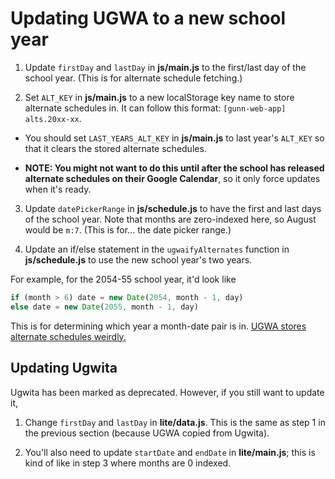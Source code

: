 # Updating UGWA to a new school year

1. Update `firstDay` and `lastDay` in **js/main.js** to the first/last day of the school year. (This is for alternate schedule fetching.)

2. Set `ALT_KEY` in **js/main.js** to a new localStorage key name to store alternate schedules in. It can follow this format: `[gunn-web-app] alts.20xx-xx`.

- You should set `LAST_YEARS_ALT_KEY` in **js/main.js** to last year's `ALT_KEY` so that it clears the stored alternate schedules.

- **NOTE: You might not want to do this until after the school has released alternate schedules on their Google Calendar**, so it only force updates when it's ready.

3. Update `datePickerRange` in **js/schedule.js** to have the first and last days of the school year. Note that months are zero-indexed here, so August would be `m:7`. (This is for... the date picker range.)

4. Update an if/else statement in the `ugwaifyAlternates` function in **js/schedule.js** to use the new school year's two years.

For example, for the 2054-55 school year, it'd look like

```js
if (month > 6) date = new Date(2054, month - 1, day)
else date = new Date(2055, month - 1, day)
```

This is for determining which year a month-date pair is in. [UGWA stores alternate schedules weirdly.](https://sheeptester.github.io/longer-tweets/ugwa-alt-schedules/)

## Updating Ugwita

Ugwita has been marked as deprecated. However, if you still want to update it,

1. Change `firstDay` and `lastDay` in **lite/data.js**. This is the same as step 1 in the previous section (because UGWA copied from Ugwita).

2. You'll also need to update `startDate` and `endDate` in **lite/main.js**; this is kind of like in step 3 where months are 0 indexed.
